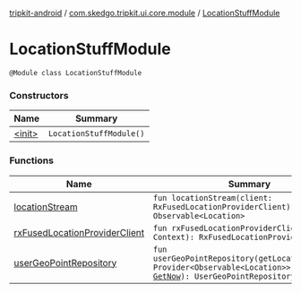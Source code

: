 [tripkit-android](../../index.md) / [com.skedgo.tripkit.ui.core.module](../index.md) / [LocationStuffModule](./index.md)

# LocationStuffModule

`@Module class LocationStuffModule`

### Constructors

| Name | Summary |
|---|---|
| [&lt;init&gt;](-init-.md) | `LocationStuffModule()` |

### Functions

| Name | Summary |
|---|---|
| [locationStream](location-stream.md) | `fun locationStream(client: RxFusedLocationProviderClient): Observable<Location>` |
| [rxFusedLocationProviderClient](rx-fused-location-provider-client.md) | `fun rxFusedLocationProviderClient(context: Context): RxFusedLocationProviderClient` |
| [userGeoPointRepository](user-geo-point-repository.md) | `fun userGeoPointRepository(getLocationUpdates: Provider<Observable<Location>>, getNow: `[`GetNow`](../../com.skedgo.tripkit.time/-get-now/index.md)`): UserGeoPointRepository` |
